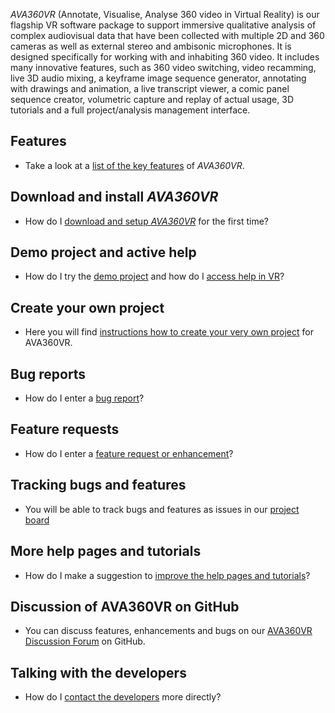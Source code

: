 _AVA360VR_ (Annotate, Visualise, Analyse 360 video in Virtual Reality) is our flagship VR software package to support immersive qualitative analysis of complex audiovisual data that have been collected with multiple 2D and 360 cameras as well as external stereo and ambisonic microphones.
It is designed specifically for working with and inhabiting 360 video.
It includes many innovative features, such as 360 video switching, video recamming, live 3D audio mixing, a keyframe image sequence generator, annotating with drawings and animation, a live transcript viewer, a comic panel sequence creator, volumetric capture and replay of actual usage, 3D tutorials and a full project/analysis management interface.

## Features

- Take a look at a [list of the key features](features.md) of _AVA360VR_.

## Download and install _AVA360VR_

- How do I [download and setup _AVA360VR_](install.md) for the first time?

## Demo project and active help

- How do I try the [demo project](demo.md) and how do I [access help in VR](help.md)?

## Create your own project

- Here you will find [instructions how to create your very own project](project.md) for AVA360VR.

## Bug reports

- How do I enter a [bug report](bugreport.md)?

## Feature requests

- How do I enter a [feature request or enhancement](featurerequest.md)?

## Tracking bugs and features

- You will be able to track bugs and features as issues in our [project board](https://github.com/BigSoftVideo/AVA360VR/projects/1)

## More help pages and tutorials

- How do I make a suggestion to [improve the help pages and tutorials](tutorialrequest.md)?

## Discussion of AVA360VR on GitHub

- You can discuss features, enhancements and bugs on our [AVA360VR Discussion Forum](https://github.com/BigSoftVideo/AVA360VR/discussions) on GitHub.

## Talking with the developers

- How do I [contact the developers](contact.md) more directly?
